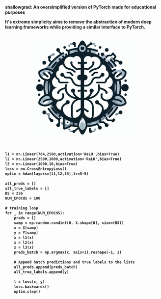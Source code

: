 <b>shallowgrad:<b> An oversimplified version of PyTorch made for educational purposes

It's extreme simplicity aims to remove the abstraction of modern deep learning frameworks while providing a similar interface to PyTorch.

<p align="center">
  <img src="shallowgrad.jpg" height ="350" width="350" title="hover text">
</p>

<pre>
<code>
l1 = nn.Linear(784,2500,activation='ReLU',bias=True)
l2 = nn.Linear(2500,1000,activation='ReLU',bias=True)
l3 = nn.Linear(1000,10,bias=True) 
loss = nn.CrossEntropyLoss() 
optim = Adam(layers=[l1,l2,l3],lr=5-5)

all_preds = []
all_true_labels = []
BS = 256
NUM_EPOCHS = 100

# training loop
for _ in range(NUM_EPOCHS):
    preds = []
    samp = np.random.randint(0, X.shape[0], size=(BS))
    x = X[samp]
    y = Y[samp]
    x = l1(x)
    x = l2(x)
    x = l3(x)
    preds_batch = np.argmax(x, axis=1).reshape(-1, 1)

    # Append batch predictions and true labels to the lists
    all_preds.append(preds_batch)
    all_true_labels.append(y)

    l = loss(x, y)
    loss.backwards()
    optim.step()
</code>
</pre>